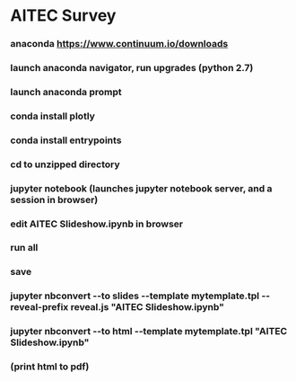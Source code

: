 # AITEC Survey
### anaconda https://www.continuum.io/downloads
### launch anaconda navigator, run upgrades (python 2.7)
### launch anaconda prompt
### conda install plotly
### conda install entrypoints

### cd to unzipped directory
### jupyter notebook (launches jupyter notebook server, and a session in browser)
### edit AITEC Slideshow.ipynb in browser
### run all
### save

### jupyter nbconvert --to slides --template mytemplate.tpl --reveal-prefix reveal.js "AITEC Slideshow.ipynb"
### jupyter nbconvert --to html --template mytemplate.tpl "AITEC Slideshow.ipynb"

### (print html to pdf)

